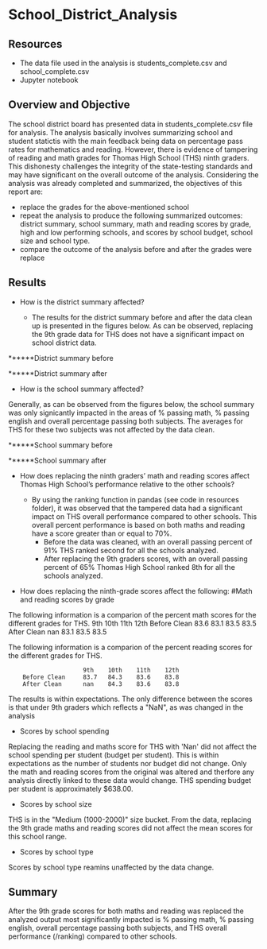 # School_District_Analysis

## Resources

* The data file used in the analysis is students_complete.csv and school_complete.csv
* Jupyter notebook

## Overview and Objective

The school district board has presented data in students_complete.csv file for analysis. The analysis basically involves summarizing school and student statictis with the main feedback being data on percentage pass rates for mathematics and reading. However, there is evidence of tampering of reading and math grades for Thomas High School (THS) ninth graders. This dishonesty challenges the integrity of the state-testing standards and may have significant on the overall outcome of the analysis. Considering the analysis was already completed and summarized, the objectives of this report are:

* replace the grades for the above-mentioned school
* repeat the analysis to produce the following summarized outcomes: district summary, school summary, math and reading scores by grade, high and low performing schools, and scores by school budget, school size and school type.
* compare the outcome of the analysis before and after the grades were replace

## Results

* How is the district summary affected?

    - The results for the district summary before and after the data clean up is presented in the figures below. As can be observed, replacing the 9th grade data for THS does not have a significant impact on school district data. 

******District summary before 

******District summary after 

* How is the school summary affected?

Generally, as can be observed from the figures below, the school summary was only signicantly impacted in the areas of % passing math, % passing english and overall percentage passing both subjects. The averages for THS for these two subjects was not affected by the data clean. 

******School summary before

******School summary after

* How does replacing the ninth graders’ math and reading scores affect Thomas High School’s performance relative to the other schools?

    - By using the ranking function in pandas (see code in resources folder), it was observed that the tampered data had a significant impact on THS overall performance compared to other schools. This overall percent performance is based on both maths and reading have a score greater than or equal to 70%.
       * Before the data was cleaned, with an overall passing percent of 91% THS ranked second for all the schools analyzed. 
       * After replacing the 9th graders scores, with an overall passing percent of 65% Thomas High School ranked 8th for all the schools analyzed. 

* How does replacing the ninth-grade scores affect the following: #Math and reading scores by grade


The following information is a comparion of the percent math scores for the different grades for THS. 
	                    9th	    10th	11th	12th
        Before Clean    83.6	83.1	83.5	83.5
        After Clean     nan	    83.1	83.5	83.5

The following information is a comparion of the percent reading scores for the different grades for THS.

                         9th	10th	11th	12th
        Before Clean     83.7	84.3	83.6	83.8
        After Clean      nan	84.3	83.6	83.8

The results is within expectations. The only difference between the scores is that under 9th graders which reflects a "NaN", as was changed in the analysis

* Scores by school spending

Replacing the reading and maths score for THS with 'Nan' did not affect the school spending per student (budget per student). This is within expectations as the number of students nor budget did not change. Only the math and reading scores from the original was altered and therfore any analysis directly linked to these data would change. THS spending budget per student is approximately $638.00.

* Scores by school size

THS is in the "Medium (1000-2000)" size bucket. From the data, replacing the 9th grade maths and reading scores did not affect the mean scores for this school range.  

* Scores by school type

Scores by school type reamins unaffected by the data change.

## Summary

After the 9th grade scores for both maths and reading was replaced the analyzed output most significantly impacted is % passing math, % passing english, overall percentage passing both subjects, and THS overall performance (/ranking) compared to other schools.